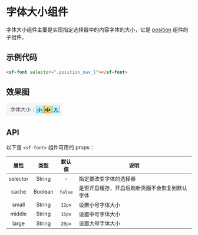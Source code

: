 # 字体大小组件
字体大小组件主要是实现指定选择器中的内容字体的大小，它是 [position](./position.html) 组件的子组件。

## 示例代码

```html
<sf-font selector=".position_nav_l"></sf-font>
```

## 效果图

![preview](./media/font.png)

## API
以下是 `<sf-font>` 组件可用的 props：

| 属性 | 类型 | 默认值 | 说明 |
| :---: | :---: | :---: | --- |
| selector | String | - | 指定要改变字体的选择器 |
| cache | Boolean | `false` | 是否开启缓存，开启后刷新页面不会恢复到默认字体 |
| small | String | `12px` | 设置小号字体大小 |
| middle | String | `16px` | 设置中号字体大小 |
| large | String | `20px` | 设置大号字体大小 |